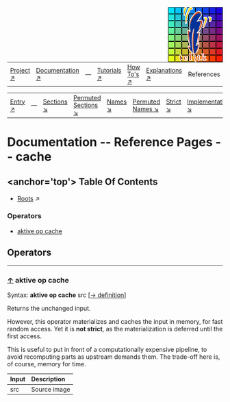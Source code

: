 <img src='../assets/aktive-logo-128.png' style='float:right;'>

||||||||
|---|---|---|---|---|---|---|
|[Project ↗](../../README.md)|[Documentation ↗](../index.md)|&mdash;|[Tutorials ↗](../tutorials.md)|[How To's ↗](../howtos.md)|[Explanations ↗](../explanations.md)|References|

|||||||||
|---|---|---|---|---|---|---|---|
|[Entry ↗](index.md)|&mdash;|[Sections ↘](bysection.md)|[Permuted Sections ↘](bypsection.md)|[Names ↘](byname.md)|[Permuted Names ↘](bypname.md)|[Strict ↘](strict.md)|[Implementations ↘](bylang.md)|

# Documentation -- Reference Pages -- cache

## <anchor='top'> Table Of Contents

  - [Roots](bysection.md) ↗


### Operators

 - [aktive op cache](#op_cache)

## Operators

---
### [↑](#top) <a name='op_cache'></a> aktive op cache

Syntax: __aktive op cache__ src [[→ definition](../../../../file?ci=trunk&ln=8&name=etc/transformer/cache.tcl)]

Returns the unchanged input.

However, this operator materializes and caches the input in memory, for fast random access. Yet it is __not strict__, as the materialization is deferred until the first access.

This is useful to put in front of a computationally expensive pipeline, to avoid recomputing parts as upstream demands them. The trade-off here is, of course, memory for time.

|Input|Description|
|:---|:---|
|src|Source image|

